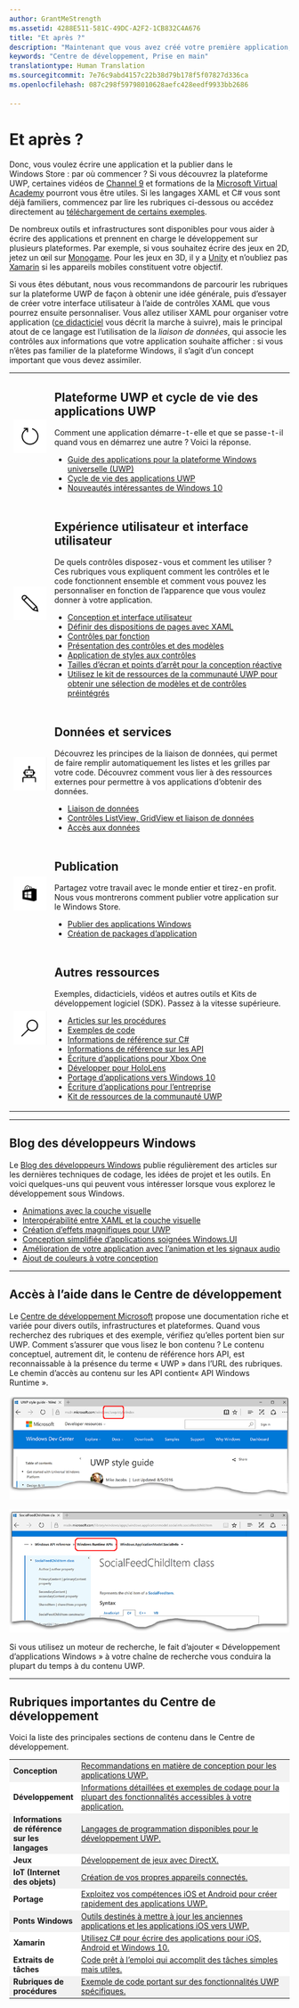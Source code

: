 ```yaml
---
author: GrantMeStrength
ms.assetid: 4288E511-581C-49DC-A2F2-1CB832C4A676
title: "Et après ?"
description: "Maintenant que vous avez créé votre première application, consultez le reste du Centre de développement. Les différentes sections qu’il contient sont présentées ci-après."
keywords: "Centre de développement, Prise en main"
translationtype: Human Translation
ms.sourcegitcommit: 7e76c9abd4157c22b38d79b178f5f07827d336ca
ms.openlocfilehash: 087c298f59798010628aefc428eedf9933bb2686

---
```


<link rel="stylesheet" href="https://az835927.vo.msecnd.net/sites/uwp/Resources/css/custom.css">

# <a name="whats-next"></a>Et après&nbsp;?

Donc, vous voulez écrire une application et la publier dans le Windows&nbsp;Store&nbsp;: par où commencer&nbsp;? Si vous découvrez la plateforme UWP, certaines vidéos de <a href="https://channel9.msdn.com/">Channel&nbsp;9</a> et formations de la <a href="https://www.microsoftvirtualacademy.com">Microsoft Virtual Academy</a> pourront vous être utiles. Si les langages XAML et C# vous sont déjà familiers, commencez par lire les rubriques ci-dessous ou accédez directement au [téléchargement de certains exemples](https://msdn.microsoft.com/windows/uwp/get-started/get-uwp-app-samples).

De nombreux outils et infrastructures sont disponibles pour vous aider à écrire des applications et prennent en charge le développement sur plusieurs plateformes. Par exemple, si vous souhaitez écrire des jeux en&nbsp;2D, jetez un œil sur <a href="http://www.monogame.net">Monogame</a>. Pour les jeux en&nbsp;3D, il y a <a href="http://www.unity3d.com">Unity</a> et n’oubliez pas <a href="http://www.xamarin.com">Xamarin</a> si les appareils mobiles constituent votre objectif.

Si vous êtes débutant, nous vous recommandons de parcourir les rubriques sur la plateforme&nbsp;UWP de façon à obtenir une idée générale, puis d’essayer de créer votre interface utilisateur à l’aide de contrôles&nbsp;XAML que vous pourrez ensuite personnaliser. Vous allez utiliser XAML pour organiser votre application ([ce didacticiel](../layout/grid-tutorial.md) vous décrit la marche à suivre), mais le principal atout de ce langage est l’utilisation de la *liaison de données*, qui associe les contrôles aux informations que votre application souhaite afficher&nbsp;: si vous n’êtes pas familier de la plateforme Windows, il s’agit d’un concept important que vous devez assimiler. 
<table class="wdg-noborder">
<tr>
 <td width=60><img src="images/icon3.png" width=64></td>
    <td><h2>Plateforme UWP et cycle de vie des applications UWP</h2><p>Comment une application démarre-t-elle et que se passe-t-il quand vous en démarrez une autre&nbsp;? Voici la réponse.</p> <ul>
    <li><a href="https://msdn.microsoft.com/windows/uwp/get-started/universal-application-platform-guide">Guide des applications pour la plateforme Windows universelle (UWP)</a></li>
    <li><a href="https://msdn.microsoft.com/windows/uwp/launch-resume/app-lifecycle">Cycle de vie des applications UWP</a></li>
    <li><a href="https://developer.microsoft.com/windows/windows-10-for-developers">Nouveautés intéressantes de Windows&nbsp;10</a></ul></td>  
</tr>
<tr>
 <td width=60><img src="images/icon7.png" width=64></td>
    <td><h2>Expérience utilisateur et interface utilisateur</h2><p>De quels contrôles disposez-vous et comment les utiliser&nbsp;? Ces rubriques vous expliquent comment les contrôles et le code fonctionnent ensemble et comment vous pouvez les personnaliser en fonction de l’apparence que vous voulez donner à votre application.</p> <ul>
    <li><a href="https://developer.microsoft.com/windows/design">Conception et interface utilisateur</a></li>
    <li><a href="https://msdn.microsoft.com/windows/uwp/layout/layouts-with-xaml">Définir des dispositions de pages avec XAML</a></li>
    <li><a href="https://msdn.microsoft.com/windows/uwp/controls-and-patterns/controls-by-function">Contrôles par fonction</a></li>
      <li><a href="https://msdn.microsoft.com/windows/uwp/controls-and-patterns/controls-and-events-intro">Présentation des contrôles et des modèles</a></li>
     <li><a href="https://msdn.microsoft.com/windows/uwp/controls-and-patterns/styling-controls">Application de styles aux contrôles</a></li>
      <li><a href="https://msdn.microsoft.com/windows/uwp/layout/screen-sizes-and-breakpoints-for-responsive-design">Tailles d’écran et points d’arrêt pour la conception réactive</a></li>
      <li><a href="https://developer.microsoft.com/windows/projects/campaigns/welcome-toolbox">Utilisez le kit de ressources de la communauté UWP pour obtenir une sélection de modèles et de contrôles préintégrés</a></li>
    </ul></td>  
</tr>
<tr>
 <td width=60><img src="images/icon6.png" width=64></td>
    <td><h2>Données et services</h2><p>Découvrez les principes de la liaison de données, qui permet de faire remplir automatiquement les listes et les grilles par votre code. Découvrez comment vous lier à des ressources externes pour permettre à vos applications d’obtenir des données.</p> <ul>
    <li><a href="https://msdn.microsoft.com/windows/uwp/data-binding/index">Liaison de données</a></li>
    <li><a href="https://msdn.microsoft.com/windows/uwp/controls-and-patterns/listview-and-gridview">Contrôles ListView, GridView et liaison de données</a></li>
     <li><a href="https://msdn.microsoft.com/windows/uwp/data-access/index">Accès aux données</a></li>
    </ul></td>  
</tr>
<tr>
 <td width=60><img src="images/icon4.png" width=64></td>
    <td><h2>Publication</h2><p>Partagez votre travail avec le monde entier et tirez-en profit. Nous vous montrerons comment publier votre application sur le Windows Store.</p> <ul>
    <li><a href="https://msdn.microsoft.com/windows/uwp/publish/index">Publier des applications Windows</a></li>
    <li><a href="https://msdn.microsoft.com/windows/uwp/packaging/index">Création de packages d’application</a></li>
    </ul></td>  
</tr>
<tr>
 <td width=60><img src="images/icon2.png" width=64></td>
    <td><h2>Autres ressources</h2><p>Exemples, didacticiels, vidéos et autres outils et Kits de développement logiciel (SDK). Passez à la vitesse supérieure.</p>
    <ul>
    <li><a href="https://developer.microsoft.com/windows/develop">Articles sur les procédures</a></li>
    <li><a href="https://developer.microsoft.com/windows/samples">Exemples de code</a></li>
    <li><a href="https://msdn.microsoft.com/library/618ayhy6(VS.110).aspx">Informations de référence sur C#</a></li>
    <li><a href="https://msdn.microsoft.com/library/windows/apps/bg124285.aspx">Informations de référence sur les API</a></li>
     <li><a href="https://msdn.microsoft.com/windows/uwp/xbox-apps/index">Écriture d’applications pour Xbox One</a></li>
     <li><a href="https://www.microsoft.com/microsoft-hololens/developers">Développer pour HoloLens</a></li>
     <li><a href="https://msdn.microsoft.com/windows/uwp/porting/index">Portage d’applications vers Windows&nbsp;10</a></li>
      <li><a href="https://msdn.microsoft.com/windows/uwp/enterprise/index">Écriture d’applications pour l’entreprise</a></li>
      <li><a href="https://blogs.windows.com/buildingapps/2016/08/17/introducing-the-uwp-community-toolkit/#D1IfVxCZMQGZqlc7.97">Kit de ressources de la communauté UWP</a></li>
    </ul>
    </td>  
</tr>
</table>

<hr>

## <a name="windows-developer-blog"></a>Blog des développeurs Windows

Le [Blog des développeurs Windows](https://blogs.windows.com/buildingapps) publie régulièrement des articles sur les dernières techniques de codage, les idées de projet et les outils. En voici quelques-uns qui peuvent vous intéresser lorsque vous explorez le développement sous Windows.

* [Animations avec la couche visuelle](https://blogs.windows.com/buildingapps/2016/09/16/animations-with-the-visual-layer/#JM2XkQcL7MRSXe3X.97)
* [Interopérabilité entre XAML et la couche visuelle](https://blogs.windows.com/buildingapps/2016/08/26/interop-between-xaml-and-the-visual-layer/#ue6O7MWpqrVFE81K.97)
* [Création d’effets magnifiques pour UWP](https://blogs.windows.com/buildingapps/2016/09/12/creating-beautiful-effects-for-uwp/#85jsfw6PFXX825rR.97)
* [Conception simplifiée d’applications soignées Windows.UI](https://blogs.windows.com/buildingapps/2016/08/23/beautiful-apps-made-possible-and-easy-with-windows-ui/#GBREkRSBwsRvi2uL.97)
* [Amélioration de votre application avec l’animation et les signaux audio](https://blogs.windows.com/buildingapps/2016/08/09/polishing-your-app-with-animations-and-audio-cues/#hziKxt2xPwUE1oqU.97) 
* [Ajout de couleurs à votre conception](https://blogs.windows.com/buildingapps/2016/07/28/adding-color-to-your-design/#HcPqMlfPsuKETOIo.97)

<hr>

## <a name="finding-help-in-the-dev-center"></a>Accès à l’aide dans le Centre de développement

Le [Centre de développement Microsoft](http://devcenter.microsoft.com) propose une documentation riche et variée pour divers outils, infrastructures et plateformes. Quand vous recherchez des rubriques et des exemple, vérifiez qu’elles portent bien sur UWP. Comment s’assurer que vous lisez le bon contenu&nbsp;?
Le contenu conceptuel, autrement dit, le contenu de référence hors API, est reconnaissable à la présence du terme «&nbsp;UWP&nbsp;» dans l’URL des rubriques. Le chemin d’accès au contenu sur les API contient«&nbsp;API Windows Runtime&nbsp;». 

![Exemple de rubrique conceptuelle UWP](images/devcenter-topic2.png)

![Exemple de rubrique d’informations de référence sur UWP](images/devcenter-topic1.png)

Si vous utilisez un moteur de recherche, le fait d’ajouter «&nbsp;Développement d’applications Windows&nbsp;» à votre chaîne de recherche vous conduira la plupart du temps à du contenu UWP.


<hr>


## <a name="important-dev-center-topics"></a>Rubriques importantes du Centre de développement

Voici la liste des principales sections de contenu dans le Centre de développement. 


<table style="width:100%">
<colgroup>
<col width="20%" />
<col width="80%" />
</colgroup>


<tbody>

<tr class="even" style="background-color: #f2f2f2">
<td align="left"><strong>Conception</strong></td>
<td align="left"><a href="http://go.microsoft.com/fwlink/p/?LinkId=533896">Recommandations en matière de conception pour les applications UWP.</a></td>
</tr>


<tr class="odd" style="background-color: #ffffff">
<td align="left"><strong>Développement</strong></td>
<td align="left"><a href="http://go.microsoft.com/fwlink/p/?LinkId=529575">Informations détaillées et exemples de codage pour la plupart des fonctionnalités accessibles à votre application.</a></td>
</tr>
<tr class="even" style="background-color: #f2f2f2">
<td align="left"><strong>Informations de référence sur les langages</strong></td>
<td align="left"><a href="https://msdn.microsoft.com/library/windows/apps/bg124285.aspx">Langages de programmation disponibles pour le développement UWP.</a></td>
</tr>
<tr class="odd" style="background-color: #ffffff">
<td align="left"><strong>Jeux</strong></td>
<td align="left"><a href="http://go.microsoft.com/fwlink/p/?LinkId=534184">Développement de jeux avec DirectX.</a></td>
</tr>
<tr class="even" style="background-color: #f2f2f2">
<td align="left"><strong>IoT (Internet des objets)</strong></td>
<td align="left"><a href="http://go.microsoft.com/fwlink/p/?LinkId=534186">Création de vos propres appareils connectés.</a></td>
</tr>
<tr class="odd" style="background-color: #ffffff">
<td align="left"><strong>Portage</strong></td>
<td align="left"><a href="https://msdn.microsoft.com/library/windows/apps/Mt238321">Exploitez vos compétences iOS et Android pour créer rapidement des applications UWP.</a></td>
</tr>
<tr class="odd" style="background-color: #f2f2f2">
<td align="left"><strong>Ponts Windows</strong></td>
<td align="left"><a href="https://developer.microsoft.com/windows/bridges">Outils destinés à mettre à jour les anciennes applications et les applications iOS vers UWP.</a></td>
</tr>
<tr class="odd" style="background-color: #ffffff">
<td align="left"><strong>Xamarin</strong></td>
<td align="left"><a href="https://www.xamarin.com">Utilisez C# pour écrire des applications pour iOS, Android et Windows&nbsp;10.</a></td>
</tr>
<tr class="odd" style="background-color: #ffffff">
<td align="left"><strong>Extraits de tâches</strong></td>
<td align="left"><a href="https://github.com/Microsoft/Windows-task-snippets">Code prêt à l’emploi qui accomplit des tâches simples mais utiles.</a></td>
</tr>
<tr class="odd" style="background-color: #f2f2f2">
<td align="left"><strong>Rubriques de procédures</strong></td>
<td align="left"><a href="https://developer.microsoft.com/windows/develop">Exemple de code portant sur des fonctionnalités UWP spécifiques.</a></td>
</tr>
</table>









<!--HONumber=Dec16_HO1-->


